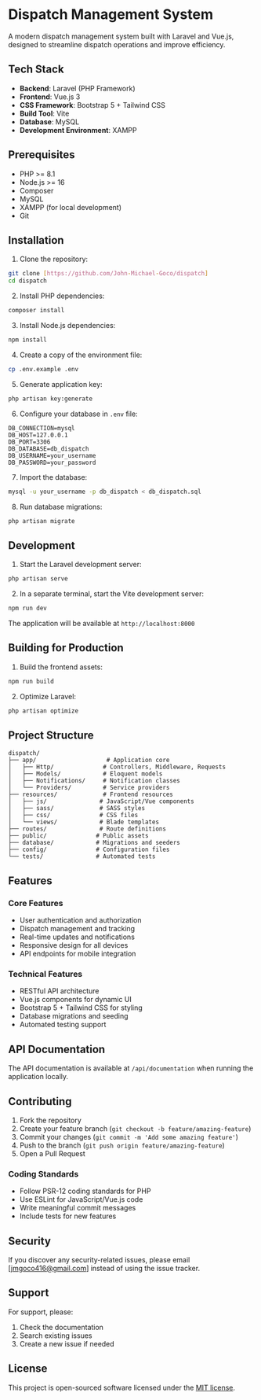 # Dispatch Management System

A modern dispatch management system built with Laravel and Vue.js, designed to streamline dispatch operations and improve efficiency.

## Tech Stack

- **Backend**: Laravel (PHP Framework)
- **Frontend**: Vue.js 3
- **CSS Framework**: Bootstrap 5 + Tailwind CSS
- **Build Tool**: Vite
- **Database**: MySQL
- **Development Environment**: XAMPP

## Prerequisites

- PHP >= 8.1
- Node.js >= 16
- Composer
- MySQL
- XAMPP (for local development)
- Git

## Installation

1. Clone the repository:
```bash
git clone [https://github.com/John-Michael-Goco/dispatch]
cd dispatch
```

2. Install PHP dependencies:
```bash
composer install
```

3. Install Node.js dependencies:
```bash
npm install
```

4. Create a copy of the environment file:
```bash
cp .env.example .env
```

5. Generate application key:
```bash
php artisan key:generate
```

6. Configure your database in `.env` file:
```
DB_CONNECTION=mysql
DB_HOST=127.0.0.1
DB_PORT=3306
DB_DATABASE=db_dispatch
DB_USERNAME=your_username
DB_PASSWORD=your_password
```

7. Import the database:
```bash
mysql -u your_username -p db_dispatch < db_dispatch.sql
```

8. Run database migrations:
```bash
php artisan migrate
```

## Development

1. Start the Laravel development server:
```bash
php artisan serve
```

2. In a separate terminal, start the Vite development server:
```bash
npm run dev
```

The application will be available at `http://localhost:8000`

## Building for Production

1. Build the frontend assets:
```bash
npm run build
```

2. Optimize Laravel:
```bash
php artisan optimize
```

## Project Structure

```
dispatch/
├── app/                    # Application core
│   ├── Http/              # Controllers, Middleware, Requests
│   ├── Models/            # Eloquent models
│   ├── Notifications/     # Notification classes
│   └── Providers/         # Service providers
├── resources/             # Frontend resources
│   ├── js/               # JavaScript/Vue components
│   ├── sass/             # SASS styles
│   ├── css/              # CSS files
│   └── views/            # Blade templates
├── routes/               # Route definitions
├── public/              # Public assets
├── database/            # Migrations and seeders
├── config/              # Configuration files
└── tests/               # Automated tests
```

## Features

### Core Features
- User authentication and authorization
- Dispatch management and tracking
- Real-time updates and notifications
- Responsive design for all devices
- API endpoints for mobile integration

### Technical Features
- RESTful API architecture
- Vue.js components for dynamic UI
- Bootstrap 5 + Tailwind CSS for styling
- Database migrations and seeding
- Automated testing support

## API Documentation

The API documentation is available at `/api/documentation` when running the application locally.

## Contributing

1. Fork the repository
2. Create your feature branch (`git checkout -b feature/amazing-feature`)
3. Commit your changes (`git commit -m 'Add some amazing feature'`)
4. Push to the branch (`git push origin feature/amazing-feature`)
5. Open a Pull Request

### Coding Standards
- Follow PSR-12 coding standards for PHP
- Use ESLint for JavaScript/Vue.js code
- Write meaningful commit messages
- Include tests for new features

## Security

If you discover any security-related issues, please email [jmgoco416@gmail.com] instead of using the issue tracker.

## Support

For support, please:
1. Check the documentation
2. Search existing issues
3. Create a new issue if needed

## License

This project is open-sourced software licensed under the [MIT license](https://opensource.org/licenses/MIT).
